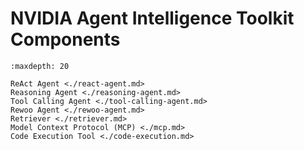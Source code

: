 <!--
SPDX-FileCopyrightText: Copyright (c) 2025, NVIDIA CORPORATION & AFFILIATES. All rights reserved.
SPDX-License-Identifier: Apache-2.0

Licensed under the Apache License, Version 2.0 (the "License");
you may not use this file except in compliance with the License.
You may obtain a copy of the License at

http://www.apache.org/licenses/LICENSE-2.0

Unless required by applicable law or agreed to in writing, software
distributed under the License is distributed on an "AS IS" BASIS,
WITHOUT WARRANTIES OR CONDITIONS OF ANY KIND, either express or implied.
See the License for the specific language governing permissions and
limitations under the License.
-->

# NVIDIA Agent Intelligence Toolkit Components

```{toctree}
:maxdepth: 20

ReAct Agent <./react-agent.md>
Reasoning Agent <./reasoning-agent.md>
Tool Calling Agent <./tool-calling-agent.md>
Rewoo Agent <./rewoo-agent.md>
Retriever <./retriever.md>
Model Context Protocol (MCP) <./mcp.md>
Code Execution Tool <./code-execution.md>
```
